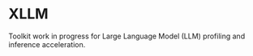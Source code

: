 # XLLM

Toolkit work in progress for Large Language Model (LLM) profiling and inference acceleration.


